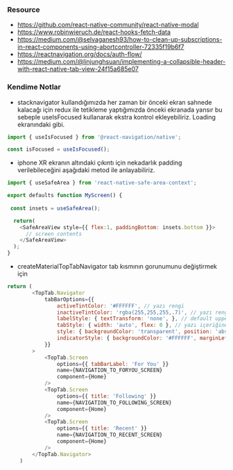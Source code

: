 ### Resource
- https://github.com/react-native-community/react-native-modal
- https://www.robinwieruch.de/react-hooks-fetch-data
- https://medium.com/@selvaganesh93/how-to-clean-up-subscriptions-in-react-components-using-abortcontroller-72335f19b6f7
- https://reactnavigation.org/docs/auth-flow/
- https://medium.com/@linjunghsuan/implementing-a-collapsible-header-with-react-native-tab-view-24f15a685e07

### Kendime Notlar
- stacknavigator kullandığımızda her zaman bir önceki ekran sahnede kalacağı için redux ile tetikleme yaptığımızda önceki ekranada yansır bu sebeple useIsFocused kullanarak ekstra kontrol ekleyebiliriz. Loading ekranındaki gibi.

```js
import { useIsFocused } from '@react-navigation/native';

const isFocused = useIsFocused();

````

- iphone XR ekranın altındaki çıkıntı için nekadarlık padding verilebileceğini aşağıdaki metod ile anlayabiliriz.
```js
import { useSafeArea } from 'react-native-safe-area-context';

export defaults function MyScreen() {
 
 const insets = useSafeArea();

  return(
    <SafeAreaView style={{ flex:1, paddingBottom: insets.bottom }}>
      // screen contents
    </SafeAreaView>
  );
}
```
- createMaterialTopTabNavigator tab kısmının gorunumunu değiştirmek için

```js
return (
        <TopTab.Navigator
            tabBarOptions={{
                activeTintColor: '#FFFFFF', // yazı rengi
                inactiveTintColor: 'rgba(255,255,255,.7)', // yazı rengi inactive
                labelStyle: { textTransform: 'none', }, // default uppercase olur text normal boyutuna çevirmek için kullanırız
                tabStyle: { width: 'auto', flex: 0 }, // yazı içeriğine gore boyut alması
                style: { backgroundColor: 'transparent', position: 'absolute', top: _insetTop, left: 0, right: 0, zIndex: 2, borderBottomColor: '#FFFFFF', borderBottomWidth: 1, paddingLeft: 18 }, // header tab kısmı absolute yapmak
                indicatorStyle: { backgroundColor: '#FFFFFF', marginLeft: 18 } // indicator
            }}
        >
            <TopTab.Screen
                options={{ tabBarLabel: 'For You' }}
                name={NAVIGATION_TO_FORYOU_SCREEN}
                component={Home}
            />
            <TopTab.Screen
                options={{ title: 'Following' }}
                name={NAVIGATION_TO_FOLLOWING_SCREEN}
                component={Home}
            />
            <TopTab.Screen
                options={{ title: 'Recent' }}
                name={NAVIGATION_TO_RECENT_SCREEN}
                component={Home}
            />
        </TopTab.Navigator>
    )
```



